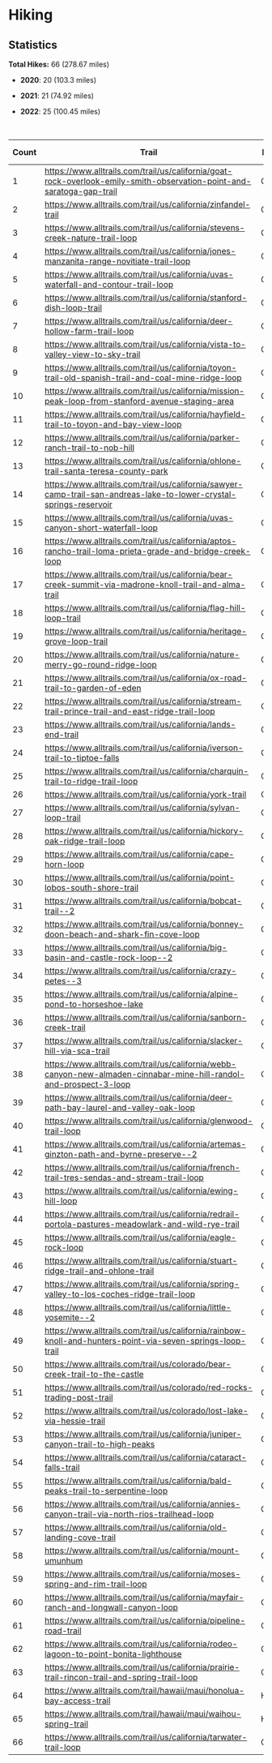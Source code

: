 
# Hiking

## Statistics

**Total Hikes:** 66 (278.67 miles)

* **2020**: 20 (103.3 miles)

* **2021**: 21 (74.92 miles)

* **2022**: 25 (100.45 miles)


<br>

| Count | Trail | Location | Distance (Miles) | Date Completed |
| ----- | ----- | ----- | ----- | ----- |
| 1 | https://www.alltrails.com/trail/us/california/goat-rock-overlook-emily-smith-observation-point-and-saratoga-gap-trail | California | 3.44 | 7/12/2020 |
| 2 | https://www.alltrails.com/trail/us/california/zinfandel-trail | California | 5.39 | 7/19/2020 |
| 3 | https://www.alltrails.com/trail/us/california/stevens-creek-nature-trail-loop | California | 3.8 | 7/26/2020 |
| 4 | https://www.alltrails.com/trail/us/california/jones-manzanita-range-novitiate-trail-loop | California | 4 | 8/2/2020 |
| 5 | https://www.alltrails.com/trail/us/california/uvas-waterfall-and-contour-trail-loop | California | 3.5 | 8/9/2020 |
| 6 | https://www.alltrails.com/trail/us/california/stanford-dish-loop-trail | California | 4 | 8/30/2020 |
| 7 | https://www.alltrails.com/trail/us/california/deer-hollow-farm-trail-loop | California | 4.69 | 9/7/2020 |
| 8 | https://www.alltrails.com/trail/us/california/vista-to-valley-view-to-sky-trail | California | 4 | 9/27/2020 |
| 9 | https://www.alltrails.com/trail/us/california/toyon-trail-old-spanish-trail-and-coal-mine-ridge-loop | California | 5 | 10/4/2020 |
| 10 | https://www.alltrails.com/trail/us/california/mission-peak-loop-from-stanford-avenue-staging-area | California | 8.5 | 10/11/2020 |
| 11 | https://www.alltrails.com/trail/us/california/hayfield-trail-to-toyon-and-bay-view-loop | California | 4.77 | 10/18/2020 |
| 12 | https://www.alltrails.com/trail/us/california/parker-ranch-trail-to-nob-hill | California | 5.13 | 10/25/2020 |
| 13 | https://www.alltrails.com/trail/us/california/ohlone-trail-santa-teresa-county-park | California | 3.91 | 11/8/2020 |
| 14 | https://www.alltrails.com/trail/us/california/sawyer-camp-trail-san-andreas-lake-to-lower-crystal-springs-reservoir | California | 4.71 | 11/25/2020 |
| 15 | https://www.alltrails.com/trail/us/california/uvas-canyon-short-waterfall-loop | California | 1.6 | 12/20/2020 |
| 16 | https://www.alltrails.com/trail/us/california/aptos-rancho-trail-loma-prieta-grade-and-bridge-creek-loop | California | 12.5 | 12/21/2020 |
| 17 | https://www.alltrails.com/trail/us/california/bear-creek-summit-via-madrone-knoll-trail-and-alma-trail | California | 8.3 | 12/23/2020 |
| 18 | https://www.alltrails.com/trail/us/california/flag-hill-loop-trail | California | 4.74 | 12/24/2020 |
| 19 | https://www.alltrails.com/trail/us/california/heritage-grove-loop-trail | California | 4.82 | 12/27/2020 |
| 20 | https://www.alltrails.com/trail/us/california/nature-merry-go-round-ridge-loop | California | 6.5 | 12/29/2020 |
| 21 | https://www.alltrails.com/trail/us/california/ox-road-trail-to-garden-of-eden | California | 2.24 | 1/1/2021 |
| 22 | https://www.alltrails.com/trail/us/california/stream-trail-prince-trail-and-east-ridge-trail-loop | California | 2 | 1/17/2021 |
| 23 | https://www.alltrails.com/trail/us/california/lands-end-trail | California | 2.2 | 2/14/2021 |
| 24 | https://www.alltrails.com/trail/us/california/iverson-trail-to-tiptoe-falls | California | 2.95 | 4/11/2021 |
| 25 | https://www.alltrails.com/trail/us/california/charquin-trail-to-ridge-trail-loop | California | 4 | 4/18/2021 |
| 26 | https://www.alltrails.com/trail/us/california/york-trail | California | 2.86 | 5/2/2021 |
| 27 | https://www.alltrails.com/trail/us/california/sylvan-loop-trail | California | 3.4 | 5/9/2021 |
| 28 | https://www.alltrails.com/trail/us/california/hickory-oak-ridge-trail-loop | California | 1.72 | 5/16/2021 |
| 29 | https://www.alltrails.com/trail/us/california/cape-horn-loop | California | 4.27 | 5/31/2021 |
| 30 | https://www.alltrails.com/trail/us/california/point-lobos-south-shore-trail | California | 3.53 | 6/12/2021 |
| 31 | https://www.alltrails.com/trail/us/california/bobcat-trail--2 | California | 4.12 | 6/13/2021 |
| 32 | https://www.alltrails.com/trail/us/california/bonney-doon-beach-and-shark-fin-cove-loop | California | 2.85 | 6/20/2021 |
| 33 | https://www.alltrails.com/trail/us/california/big-basin-and-castle-rock-loop--2 | California | 9.07 | 6/27/2021 |
| 34 | https://www.alltrails.com/trail/us/california/crazy-petes--3 | California | 2.8 | 7/4/2021 |
| 35 | https://www.alltrails.com/trail/us/california/alpine-pond-to-horseshoe-lake | California | 4.16 | 7/18/2021 |
| 36 | https://www.alltrails.com/trail/us/california/sanborn-creek-trail | California | 2.54 | 8/8/2021 |
| 37 | https://www.alltrails.com/trail/us/california/slacker-hill-via-sca-trail | California | 3.84 | 9/5/2021 |
| 38 | https://www.alltrails.com/trail/us/california/webb-canyon-new-almaden-cinnabar-mine-hill-randol-and-prospect-3-loop | California | 6.4 | 10/11/2021 |
| 39 | https://www.alltrails.com/trail/us/california/deer-path-bay-laurel-and-valley-oak-loop | California | 3.73 | 11/7/2021 |
| 40 | https://www.alltrails.com/trail/us/california/glenwood-trail-loop | California | 3.41 | 11/26/2021 |
| 41 | https://www.alltrails.com/trail/us/california/artemas-ginzton-path-and-byrne-preserve--2 | California | 2.83 | 12/31/2021 |
| 42 | https://www.alltrails.com/trail/us/california/french-trail-tres-sendas-and-stream-trail-loop | California | 3.5 | 1/17/2022 |
| 43 | https://www.alltrails.com/trail/us/california/ewing-hill-loop | California | 4.78 | 2/27/2022 |
| 44 | https://www.alltrails.com/trail/us/california/redrail-portola-pastures-meadowlark-and-wild-rye-trail | California | 3.41 | 3/27/2022 |
| 45 | https://www.alltrails.com/trail/us/california/eagle-rock-loop | California | 3.49 | 4/17/2022 |
| 46 | https://www.alltrails.com/trail/us/california/stuart-ridge-trail-and-ohlone-trail | California | 8.4 | 5/1/2022 |
| 47 | https://www.alltrails.com/trail/us/california/spring-valley-to-los-coches-ridge-trail-loop | California | 4.02 | 5/8/2022 |
| 48 | https://www.alltrails.com/trail/us/california/little-yosemite--2 | California | 3.68 | 5/15/2022 |
| 49 | https://www.alltrails.com/trail/us/california/rainbow-knoll-and-hunters-point-via-seven-springs-loop-trail | California | 4.11 | 5/21/2022 |
| 50 | https://www.alltrails.com/trail/us/colorado/bear-creek-trail-to-the-castle | Colorado | 3.67 | 6/12/2022 |
| 51 | https://www.alltrails.com/trail/us/colorado/red-rocks-trading-post-trail | Colorado | 1.94 | 6/13/2022 |
| 52 | https://www.alltrails.com/trail/us/colorado/lost-lake-via-hessie-trail | Colorado | 5.04 | 6/15/2022 |
| 53 | https://www.alltrails.com/trail/us/california/juniper-canyon-trail-to-high-peaks | California | 4.91 | 6/19/2022 |
| 54 | https://www.alltrails.com/trail/us/california/cataract-falls-trail | California | 4.17 | 7/3/2022 |
| 55 | https://www.alltrails.com/trail/us/california/bald-peaks-trail-to-serpentine-loop | California | 4.71 | 7/25/2022 |
| 56 | https://www.alltrails.com/trail/us/california/annies-canyon-trail-via-north-rios-trailhead-loop | California | 1.79 | 8/8/2022 |
| 57 | https://www.alltrails.com/trail/us/california/old-landing-cove-trail | California | 2.72 | 9/4/2022 |
| 58 | https://www.alltrails.com/trail/us/california/mount-umunhum | California | 8.51 | 10/15/2022 |
| 59 | https://www.alltrails.com/trail/us/california/moses-spring-and-rim-trail-loop | California | 2 | 10/30/2022 |
| 60 | https://www.alltrails.com/trail/us/california/mayfair-ranch-and-longwall-canyon-loop | California | 4.77 | 11/13/2022 |
| 61 | https://www.alltrails.com/trail/us/california/pipeline-road-trail | California | 6.71 | 11/21/2022 |
| 62 | https://www.alltrails.com/trail/us/california/rodeo-lagoon-to-point-bonita-lighthouse | California | 3.84 | 11/24/2022 |
| 63 | https://www.alltrails.com/trail/us/california/prairie-trail-rincon-trail-and-spring-trail-loop | California | 3.47 | 12/4/2022 |
| 64 | https://www.alltrails.com/trail/hawaii/maui/honolua-bay-access-trail | Hawaii | 0.06 | 12/18/2022 |
| 65 | https://www.alltrails.com/trail/hawaii/maui/waihou-spring-trail | Hawaii | 1.47 | 12/25/2022 |
| 66 | https://www.alltrails.com/trail/us/california/tarwater-trail-loop | California | 5.28 | 12/29/2022 |

